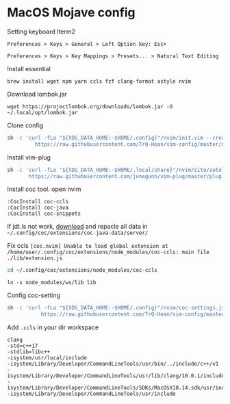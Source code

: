 # MacOS Mojave config

Setting keyboard Iterm2

`Preferences > Keys > General > Left Option key: Esc+`

`Preferences > Keys > Key Mappings > Presets... > Natural Text Editing`

Install essential
```
brew install wget npm yarn ccls fzf clang-format astyle nvim
```

Download lombok.jar
```
wget https://projectlombok.org/downloads/lombok.jar -O ~/.local/opt/lombok.jar
```

Clone config
```sh
sh -c 'curl -fLo "${XDG_DATA_HOME:-$HOME/.config}"/nvim/init.vim --create-dirs \
         https://raw.githubusercontent.com/TrQ-Hoan/vim-config/master/neovim-mac/init.vim'
```

Install vim-plug
```sh
sh -c 'curl -fLo "${XDG_DATA_HOME:-$HOME/.local/share}"/nvim/site/autoload/plug.vim --create-dirs \
       https://raw.githubusercontent.com/junegunn/vim-plug/master/plug.vim'
```

Install coc tool. open nvim
```
:CocInstall coc-ccls
:CocInstall coc-java
:CocInstall coc-snippets
```

If jdt.ls not work, [download](https://download.eclipse.org/jdtls/milestones/?d) and repacle all data in `~/.config/coc/extensions/coc-java-data/server/`

Fix ccls `[coc.nvim] Unable to load global extension at /home/user/.config/coc/extensions/node_modules/coc-ccls: main file ./lib/extension.js`
```sh
cd ~/.config/coc/extensions/node_modules/coc-ccls
```
```
ln -s node_modules/ws/lib lib
```

Config coc-setting
```sh
sh -c 'curl -fLo "${XDG_DATA_HOME:-$HOME/.config}"/nvim/coc-settings.json --create-dirs \
           https://raw.githubusercontent.com/TrQ-Hoan/vim-config/master/neovim-mac/coc-settings.json'
```

Add `.ccls` in your dir workspace
```
clang
-std=c++17
-stdlib=libc++
-isystem/usr/local/include
-isystem/Library/Developer/CommandLineTools/usr/bin/../include/c++/v1
-isystem/Library/Developer/CommandLineTools/usr/lib/clang/10.0.1/include
-isystem/Library/Developer/CommandLineTools/SDKs/MacOSX10.14.sdk/usr/include
-isystem/Library/Developer/CommandLineTools/usr/include
```


